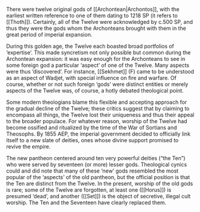There were twelve original gods of [[Archontean|Archontos]], with the earliest written reference to one of them dating to 1218 SP (it refers to [[Thoth]]). Certainly, all of the Twelve were acknowledged by c.500 SP, and thus they were the gods whom the Archonteans brought with them in the great period of imperial expansion.

During this golden age, the Twelve each boasted broad portfolios of ‘expertise’. This made syncretism not only possible but common during the Archontean expansion: it was easy enough for the Archonteans to see in some foreign god a particular ‘aspect’ of one of the Twelve. Many aspects were thus ‘discovered’. For instance, [[Sekhmet]] (F) came to be understood as an aspect of Wadjet, with special influence on fire and warfare. Of course, whether or not such foreign ‘gods’ were distinct entities or merely aspects of the Twelve was, of course, a hotly debated theological point.

Some modern theologians blame this flexible and accepting approach for the gradual decline of the Twelve; these critics suggest that by claiming to encompass all things, the Twelve lost their uniqueness and thus their appeal to the broader populace. For whatever reason, worship of the Twelve had become ossified and ritualized by the time of the War of Sortians and Theosophs. By 1855 AEP, the imperial government decided to officially link itself to a new slate of deities, ones whose divine support promised to revive the empire. 

The new pantheon centered around ten very powerful deities (“the Ten”) who were
served by seventeen (or more) lesser gods. Theological cynics could and did note that many of these ‘new’ gods resembled the most popular of the ‘aspects’ of the old pantheon, but the official position is that the Ten are distinct from the Twelve. In the present, worship of the old gods is rare; some of the Twelve are forgotten, at least one ([[Horus]]) is presumed ‘dead’, and another ([[Set]]) is the object of secretive, illegal cult worship. The Ten and the Seventeen have clearly replaced them.